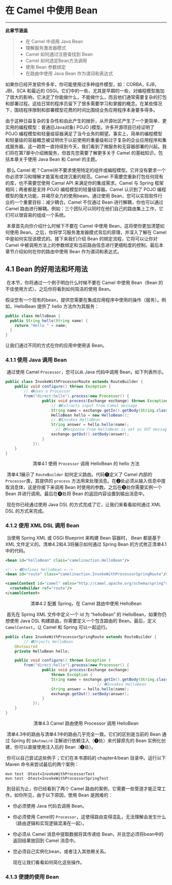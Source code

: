 # 在 Camel 中使用 Bean

------

**此章节涵盖**

> - 在 Camel 中调用 Java Bean
> - 理解服务激发器模式
> - Camel 如何通过注册查找到 Bean
> - Camel 如何选定Bean方法调用
> - 使用 Bean 参数绑定
> - 在路由中使用 Java Bean 作为谓词和表达式

​		如果你已经开发软件多年，你可能使用过多种组件模型，如：CORBA，EJB，JBI，SCA 和最近的 OSGi。它们中的一些，尤其是早期的一些，对编程模型施加了很大的影响，它决定了你能做什么，不能做什么，而且他们通常需要复杂的打包和部署过程。这给日常的程序员留下了很多需要学习和掌握的概念。在某些情况下，围绕程序限制和部署模型花费的时间比围绕业务应用程序本身要多得多。

​		由于这种日益复杂的复杂性和由此产生的挫折，从开源社区产生了一个更简单、更实用的编程模型：普通旧Java对象( POJO )模型。许多开源项目已经证明了 POJO 编程模型和轻量级容器满足了当今业务的期望。事实上，简单的编程模型和轻量级的容器概念被证明优于以前使用的重量级和过于复杂的企业应用程序和集成服务器。这一趋势一直持续到今天，我们看到了微服务和无容器部署的兴起。我们将在第7章中介绍微服务，但首先您需要了解更多关于 Camel 的基础知识，包括本章关于使用 Java Bean 和 Camel 的主题。		

​		那么 Camel 呢？Camel并不要求使用特定的组件或编程模型。它并没有要求一个你必须学习和理解才能富有成效沉重的规范。Camel 不需要您重新打包任何现有的库，也不需要您使用 Camal API 来满足你的集成需求。Camel 与 Spring 框架相同；两者都是支持 POJO 编程模型的轻量级容器。Camel 认识到了 POJO 编程模型的强大功能，并竭尽全力的使用bean。通过使用 Bean，您可以实现软件行业的一个重要目标：减少耦合。Camel 不仅通过 Bean 进行解耦，你也可以通过 Camel 路由进行解耦。例如：三个团队可以同时在他们自己的路由集上工作，它们可以很容易的组成一个系统。

​		本章首先向你介绍什么时候下不要在 Camel 中使用 Bean，这将使你更加清楚如何使用 Bean。之后，你将学习服务激发器模式背后的原理，并深入了解在 Camel 中是如何实现该模式的。接下来我们介绍 Bean 的绑定流程，它将可以让你对 Camel 中被调用方法上的参数绑定和当前路由信息进行更细粒度的控制。最后本章节介绍如何在你的路由中使用 Bean 作为谓词和表达式。



## 4.1 Bean 的好用法和坏用法

​		在本节，你将通过一个例子明白什么时候不要在 Camel 中使用 Bean（Bean 的不佳使用方式）。之后你将看到如何简洁的使用 Bean。

​		假设您有一个现有的bean，提供您需要在集成应用程序中使用的操作（服务）。例如，HelloBean 提供了 hello 方法作为其服务：

```java
public class HelloBean { 
  public String hello(String name) { 
    return "Hello " + name; 
  }
}
```

让我们通过不同的方式在你的应用中使用该 Bean。

### 4.1.1 使用 Java 调用 Bean

​		通过使用 Camel `Processor`，您可以从 Java 代码中调用 Bean，如下列表所示。

```java
public class InvokeWithProcessorRoute extends RouteBuilder {
    public void configure() throws Exception {
      	// ❶Uses a Processor
        from("direct:hello").process(new Processor() {	
                public void process(Exchange exchange) throws Exception {
                  	// ❷Extracts input from Camel message
                    String name = exchange.getIn().getBody(String.class);	
                    HelloBean hello = new HelloBean();
                    // ❸Invokes HelloBean
                    String answer = hello.hello(name);
	                  // ❹Response from HelloBean is set on OUT message 
                    exchange.getOut().setBody(answer);
                }
            });
    }
}
```

<center>清单4.1 使用 <code>Processor</code> 调用 HelloBean 的 hello 方法</center>

​		清单4.1展示了 `RouteBuilder` 如何定义路由。代码❶定义了 Camel 内部的 `Processor`类，其提供的 `process` 方法用来处理消息。在❷处必须从输入信息中提取消息体，这是你接下来调用 Bean 时使用的参数。之后在❸处你需要实例一个 Bean 并进行调用。最后在❹处将 Bean 的返回内容设置到输出消息中。

​		现在你已经通过使用 Java DSL 的方式完成了它，让我们来看看如何通过 XML DSL 的方式来完成。

### 4.1.2 使用 XML DSL 调用 Bean

​		当使用 Spring XML 或 OSGi Blueprint 来构建 Bean 容器时， Bean 都是基于 XML 文件定义的。清单4.2和4.3将展示如何通过 Spring Bean 的方式修正清单4.1中的代码。

```xml
<bean id="helloBean" class="camelinaction.HelloBean"/> 

<!--> ❶Defines HelloBean <-->
<bean id="route" class="camelinaction.InvokeWithProcessorSpringRoute"/> 

<camelContext id="camel" xmlns="http://camel.apache.org/schema/spring">
  <routeBuilder ref="route"/> 
</camelContext>
```

<center>清单4.2 配置 Spring，在 Camel 路由中使用 HelloBean</center>

​		首先在 Spring XML 文件中定义一个 id 为 “helloBean” 的 HelloBean，如果你仍想使用 Java DSL 构建路由，你需要定义一个包含路由的 Bean。最后，定义 `CamelContext`，让 Camel 和 Spring 可以一起运行。

```java
public class InvokeWithProcessorSpringRoute extends RouteBuilder {
		// ❶Injects HelloBean 
  	@Autowired 
    private HelloBean hello;

    public void configure() throws Exception {
        from("direct:hello").process(new Processor() {
                public void process(Exchange exchange)
                    throws Exception {
                    String name = exchange.getIn().getBody(String.class);
										// ❷Invokes HelloBean 
                  	String answer = hello.hello(name);  
                    exchange.getOut().setBody(answer);
                }
            });
    }
}

```

<center>清单4.3 Camel 路由使用 Processor 调用 HelloBean</center>

​		清单4.3中的路由与清单4.1中的路由几乎完全一致。它们的区别是当前的 Bean 通过 Spring 的 `@Autowird` 注解进行依赖注入（❶处）来代替原先的 Bean 实例化创建，你可以直接使用注入后的 Bean（❷处）。

​		你可以自己尝试这些例子；它们在本书源码的 chapter4/bean 目录中。运行以下 Maven 命令来尝试最后的两个案例：

```shell
mvn test -Dtest=InvokeWithProcessorTest 
mvn test -Dtest=InvokeWithProcessorSpringTest
```

​		到目前为止，你已经看到了两个 Camel 路由的案例，它需要一些管道才能正常工作。如你所见，由于以下原因，使用 Bean 是困难的：

- 你必须使用 Java 代码去调用 Bean。

- 你必须使用 Camel的 `Processor`，这使得路由变得混乱，无法理解会发生什么（路由逻辑和实现逻辑混淆在一起）。

- 你必须从 Camel 消息中提取数据将其传递给 Bean，并且您必须将bean中的返回结果放回到 Camel 消息中。 

- 您必须自己实例化bean，或者注入其依赖关系。

  
  
  现在让我们看看如何简化这些操作。

### 4.1.3 便捷的使用 Bean

